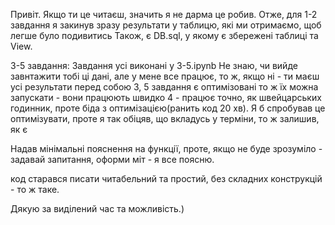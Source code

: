 Привіт. Якщо ти це читаєш, значить я не дарма це робив.
Отже, для 1-2 завдання я закинув зразу результати у таблицю, які ми отримаємо, щоб легше було подивитись
Також, є DB.sql, у якому є збережені таблиці та View.

3-5 завдання:
Завдання усі виконані у 3-5.ipynb
Не знаю, чи вийде завнтажити тобі ці дані, але у мене все працює, то ж, якщо ні - ти маєш усі результати перед собою
3, 5 завдання є оптимізовані то ж їх можна запускати - вони працюють швидко
4 - працює точно, як швейцарських годинник, проте біда з оптимізацією(ранить код 20 хв). Я б спробував це оптимізувати, проте я так обіцяв, що вкладусь у терміни, то ж залишив, як є

Надав мінімальні пояснення на функції, проте, якщо не буде зрозуміло - задавай запитання, оформи міт - я все поясню.

код старався писати читабельний та простий, без складних конструкцій - то ж таке.

Дякую за виділений час та можливість.)
